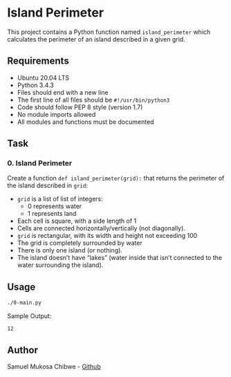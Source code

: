 # Island Perimeter

This project contains a Python function named `island_perimeter` which calculates the perimeter of an island described in a given grid.

## Requirements

- Ubuntu 20.04 LTS
- Python 3.4.3
- Files should end with a new line
- The first line of all files should be `#!/usr/bin/python3`
- Code should follow PEP 8 style (version 1.7)
- No module imports allowed
- All modules and functions must be documented

## Task

### 0. Island Perimeter
Create a function `def island_perimeter(grid):` that returns the perimeter of the island described in `grid`:

- `grid` is a list of list of integers:
    - 0 represents water
    - 1 represents land
- Each cell is square, with a side length of 1
- Cells are connected horizontally/vertically (not diagonally).
- `grid` is rectangular, with its width and height not exceeding 100
- The grid is completely surrounded by water
- There is only one island (or nothing).
- The island doesn’t have “lakes” (water inside that isn’t connected to the water surrounding the island).

## Usage

```bash
./0-main.py
```

Sample Output:
```
12
```

## Author
Samuel Mukosa Chibwe - [Github](https://github.com/chibwesamuel)
